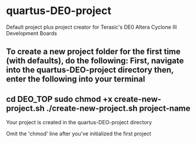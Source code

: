 quartus-DE0-project
===================

Default project plus project creator for Terasic's DE0 Altera Cyclone III Development Boards

To create a new project folder for the first time (with defaults), do the following:
First, navigate into the quartus-DEO-project directory
then, enter the following into your terminal
-----
cd DEO_TOP
sudo chmod +x create-new-project.sh
./create-new-project.sh project-name
-----
Your project is created in the quartus-DEO-project directory

Omit the 'chmod' line after you've initialized the first project
